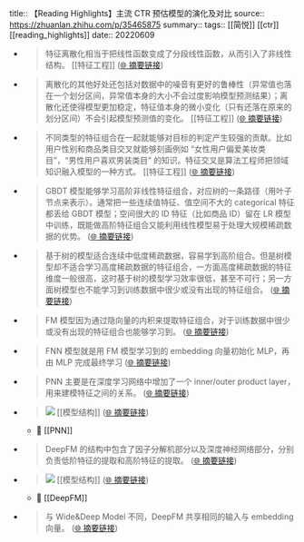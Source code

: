 title:: 【Reading Highlights】主流 CTR 预估模型的演化及对比
source:: https://zhuanlan.zhihu.com/p/35465875
summary:: 
tags:: [[简悦]] [[ctr]]   [[reading_highlights]]
date:: 20220609  

- > 特征离散化相当于把线性函数变成了分段线性函数，从而引入了非线性结构。 [[特征工程]]   ([🌐 摘要链接](https://zhuanlan.zhihu.com/p/35465875#js_content:~:text=%E7%89%B9%E5%BE%81%E7%A6%BB%E6%95%A3%E5%8C%96%E7%9B%B8%E5%BD%93%E4%BA%8E%E6%8A%8A%E7%BA%BF%E6%80%A7%E5%87%BD%E6%95%B0%E5%8F%98%E6%88%90%E4%BA%86%E5%88%86%E6%AE%B5%E7%BA%BF%E6%80%A7%E5%87%BD%E6%95%B0%EF%BC%8C%E4%BB%8E%E8%80%8C%E5%BC%95%E5%85%A5%E4%BA%86%E9%9D%9E%E7%BA%BF%E6%80%A7%E7%BB%93%E6%9E%84%E3%80%82))

- > 离散化的其他好处还包括对数据中的噪音有更好的鲁棒性（异常值也落在一个划分区间，异常值本身的大小不会过度影响模型预测结果）；离散化还使得模型更加稳定，特征值本身的微小变化（只有还落在原来的划分区间）不会引起模型预测值的变化。 [[特征工程]]   ([🌐 摘要链接](https://zhuanlan.zhihu.com/p/35465875#js_content:~:text=%E7%A6%BB%E6%95%A3%E5%8C%96%E7%9A%84%E5%85%B6%E4%BB%96%E5%A5%BD%E5%A4%84%E8%BF%98%E5%8C%85%E6%8B%AC%E5%AF%B9%E6%95%B0%E6%8D%AE%E4%B8%AD%E7%9A%84%E5%99%AA%E9%9F%B3%E6%9C%89%E6%9B%B4%E5%A5%BD%E7%9A%84%E9%B2%81%E6%A3%92%E6%80%A7%EF%BC%88%E5%BC%82%E5%B8%B8%E5%80%BC%E4%B9%9F%E8%90%BD%E5%9C%A8%E4%B8%80%E4%B8%AA%E5%88%92%E5%88%86%E5%8C%BA%E9%97%B4%EF%BC%8C%E5%BC%82%E5%B8%B8%E5%80%BC%E6%9C%AC%E8%BA%AB%E7%9A%84%E5%A4%A7%E5%B0%8F%E4%B8%8D%E4%BC%9A%E8%BF%87%E5%BA%A6%E5%BD%B1%E5%93%8D%E6%A8%A1%E5%9E%8B%E9%A2%84%E6%B5%8B%E7%BB%93%E6%9E%9C%EF%BC%89%EF%BC%9B%E7%A6%BB%E6%95%A3%E5%8C%96%E8%BF%98%E4%BD%BF%E5%BE%97%E6%A8%A1%E5%9E%8B%E6%9B%B4%E5%8A%A0%E7%A8%B3%E5%AE%9A%EF%BC%8C%E7%89%B9%E5%BE%81%E5%80%BC%E6%9C%AC%E8%BA%AB%E7%9A%84%E5%BE%AE%E5%B0%8F%E5%8F%98%E5%8C%96%EF%BC%88%E5%8F%AA%E6%9C%89%E8%BF%98%E8%90%BD%E5%9C%A8%E5%8E%9F%E6%9D%A5%E7%9A%84%E5%88%92%E5%88%86%E5%8C%BA%E9%97%B4%EF%BC%89%E4%B8%8D%E4%BC%9A%E5%BC%95%E8%B5%B7%E6%A8%A1%E5%9E%8B%E9%A2%84%E6%B5%8B%E5%80%BC%E7%9A%84%E5%8F%98%E5%8C%96%E3%80%82))

- > 不同类型的特征组合在一起就能够对目标的判定产生较强的贡献。比如用户性别和商品类目交叉就能够刻画例如 “女性用户偏爱美妆类目”，“男性用户喜欢男装类目” 的知识。特征交叉是算法工程师把领域知识融入模型的一种方式。 [[特征工程]]   ([🌐 摘要链接](https://zhuanlan.zhihu.com/p/35465875#js_content:~:text=%E4%B8%8D%E5%90%8C%E7%B1%BB%E5%9E%8B%E7%9A%84%E7%89%B9%E5%BE%81%E7%BB%84%E5%90%88%E5%9C%A8%E4%B8%80%E8%B5%B7%E5%B0%B1%E8%83%BD%E5%A4%9F%E5%AF%B9%E7%9B%AE%E6%A0%87%E7%9A%84%E5%88%A4%E5%AE%9A%E4%BA%A7%E7%94%9F%E8%BE%83%E5%BC%BA%E7%9A%84%E8%B4%A1%E7%8C%AE%E3%80%82%E6%AF%94%E5%A6%82%E7%94%A8%E6%88%B7%E6%80%A7%E5%88%AB%E5%92%8C%E5%95%86%E5%93%81%E7%B1%BB%E7%9B%AE%E4%BA%A4%E5%8F%89%E5%B0%B1%E8%83%BD%E5%A4%9F%E5%88%BB%E7%94%BB%E4%BE%8B%E5%A6%82%20%E2%80%9C%E5%A5%B3%E6%80%A7%E7%94%A8%E6%88%B7%E5%81%8F%E7%88%B1%E7%BE%8E%E5%A6%86%E7%B1%BB%E7%9B%AE%E2%80%9D%EF%BC%8C%E2%80%9C%E7%94%B7%E6%80%A7%E7%94%A8%E6%88%B7%E5%96%9C%E6%AC%A2%E7%94%B7%E8%A3%85%E7%B1%BB%E7%9B%AE%E2%80%9D%20%E7%9A%84%E7%9F%A5%E8%AF%86%E3%80%82%E7%89%B9%E5%BE%81%E4%BA%A4%E5%8F%89%E6%98%AF%E7%AE%97%E6%B3%95%E5%B7%A5%E7%A8%8B%E5%B8%88%E6%8A%8A%E9%A2%86%E5%9F%9F%E7%9F%A5%E8%AF%86%E8%9E%8D%E5%85%A5%E6%A8%A1%E5%9E%8B%E7%9A%84%E4%B8%80%E7%A7%8D%E6%96%B9%E5%BC%8F%E3%80%82))

- > GBDT 模型能够学习高阶非线性特征组合，对应树的一条路径（用叶子节点来表示）。通常把一些连续值特征、值空间不大的 categorical 特征都丢给 GBDT 模型；空间很大的 ID 特征（比如商品 ID）留在 LR 模型中训练，既能做高阶特征组合又能利用线性模型易于处理大规模稀疏数据的优势。  ([🌐 摘要链接](https://zhuanlan.zhihu.com/p/35465875#js_content:~:text=GBDT%20%E6%A8%A1%E5%9E%8B%E8%83%BD%E5%A4%9F%E5%AD%A6%E4%B9%A0%E9%AB%98%E9%98%B6%E9%9D%9E%E7%BA%BF%E6%80%A7%E7%89%B9%E5%BE%81%E7%BB%84%E5%90%88%EF%BC%8C%E5%AF%B9%E5%BA%94%E6%A0%91%E7%9A%84%E4%B8%80%E6%9D%A1%E8%B7%AF%E5%BE%84%EF%BC%88%E7%94%A8%E5%8F%B6%E5%AD%90%E8%8A%82%E7%82%B9%E6%9D%A5%E8%A1%A8%E7%A4%BA%EF%BC%89%E3%80%82%E9%80%9A%E5%B8%B8%E6%8A%8A%E4%B8%80%E4%BA%9B%E8%BF%9E%E7%BB%AD%E5%80%BC%E7%89%B9%E5%BE%81%E3%80%81%E5%80%BC%E7%A9%BA%E9%97%B4%E4%B8%8D%E5%A4%A7%E7%9A%84%20categorical%20%E7%89%B9%E5%BE%81%E9%83%BD%E4%B8%A2%E7%BB%99%20GBDT%20%E6%A8%A1%E5%9E%8B%EF%BC%9B%E7%A9%BA%E9%97%B4%E5%BE%88%E5%A4%A7%E7%9A%84%20ID%20%E7%89%B9%E5%BE%81%EF%BC%88%E6%AF%94%E5%A6%82%E5%95%86%E5%93%81%20ID%EF%BC%89%E7%95%99%E5%9C%A8%20LR%20%E6%A8%A1%E5%9E%8B%E4%B8%AD%E8%AE%AD%E7%BB%83%EF%BC%8C%E6%97%A2%E8%83%BD%E5%81%9A%E9%AB%98%E9%98%B6%E7%89%B9%E5%BE%81%E7%BB%84%E5%90%88%E5%8F%88%E8%83%BD%E5%88%A9%E7%94%A8%E7%BA%BF%E6%80%A7%E6%A8%A1%E5%9E%8B%E6%98%93%E4%BA%8E%E5%A4%84%E7%90%86%E5%A4%A7%E8%A7%84%E6%A8%A1%E7%A8%80%E7%96%8F%E6%95%B0%E6%8D%AE%E7%9A%84%E4%BC%98%E5%8A%BF%E3%80%82))

- > 基于树的模型适合连续中低度稀疏数据，容易学到高阶组合。但是树模型却不适合学习高度稀疏数据的特征组合，一方面高度稀疏数据的特征维度一般很高，这时基于树的模型学习效率很低，甚至不可行；另一方面树模型也不能学习到训练数据中很少或没有出现的特征组合。  ([🌐 摘要链接](https://zhuanlan.zhihu.com/p/35465875#js_content:~:text=%E5%9F%BA%E4%BA%8E%E6%A0%91%E7%9A%84%E6%A8%A1%E5%9E%8B%E9%80%82%E5%90%88%E8%BF%9E%E7%BB%AD%E4%B8%AD%E4%BD%8E%E5%BA%A6%E7%A8%80%E7%96%8F%E6%95%B0%E6%8D%AE%EF%BC%8C%E5%AE%B9%E6%98%93%E5%AD%A6%E5%88%B0%E9%AB%98%E9%98%B6%E7%BB%84%E5%90%88%E3%80%82%E4%BD%86%E6%98%AF%E6%A0%91%E6%A8%A1%E5%9E%8B%E5%8D%B4%E4%B8%8D%E9%80%82%E5%90%88%E5%AD%A6%E4%B9%A0%E9%AB%98%E5%BA%A6%E7%A8%80%E7%96%8F%E6%95%B0%E6%8D%AE%E7%9A%84%E7%89%B9%E5%BE%81%E7%BB%84%E5%90%88%EF%BC%8C%E4%B8%80%E6%96%B9%E9%9D%A2%E9%AB%98%E5%BA%A6%E7%A8%80%E7%96%8F%E6%95%B0%E6%8D%AE%E7%9A%84%E7%89%B9%E5%BE%81%E7%BB%B4%E5%BA%A6%E4%B8%80%E8%88%AC%E5%BE%88%E9%AB%98%EF%BC%8C%E8%BF%99%E6%97%B6%E5%9F%BA%E4%BA%8E%E6%A0%91%E7%9A%84%E6%A8%A1%E5%9E%8B%E5%AD%A6%E4%B9%A0%E6%95%88%E7%8E%87%E5%BE%88%E4%BD%8E%EF%BC%8C%E7%94%9A%E8%87%B3%E4%B8%8D%E5%8F%AF%E8%A1%8C%EF%BC%9B%E5%8F%A6%E4%B8%80%E6%96%B9%E9%9D%A2%E6%A0%91%E6%A8%A1%E5%9E%8B%E4%B9%9F%E4%B8%8D%E8%83%BD%E5%AD%A6%E4%B9%A0%E5%88%B0%E8%AE%AD%E7%BB%83%E6%95%B0%E6%8D%AE%E4%B8%AD%E5%BE%88%E5%B0%91%E6%88%96%E6%B2%A1%E6%9C%89%E5%87%BA%E7%8E%B0%E7%9A%84%E7%89%B9%E5%BE%81%E7%BB%84%E5%90%88%E3%80%82))

- > FM 模型因为通过隐向量的内积来提取特征组合，对于训练数据中很少或没有出现的特征组合也能够学习到。  ([🌐 摘要链接](https://zhuanlan.zhihu.com/p/35465875#js_content:~:text=FM%20%E6%A8%A1%E5%9E%8B%E5%9B%A0%E4%B8%BA%E9%80%9A%E8%BF%87%E9%9A%90%E5%90%91%E9%87%8F%E7%9A%84%E5%86%85%E7%A7%AF%E6%9D%A5%E6%8F%90%E5%8F%96%E7%89%B9%E5%BE%81%E7%BB%84%E5%90%88%EF%BC%8C%E5%AF%B9%E4%BA%8E%E8%AE%AD%E7%BB%83%E6%95%B0%E6%8D%AE%E4%B8%AD%E5%BE%88%E5%B0%91%E6%88%96%E6%B2%A1%E6%9C%89%E5%87%BA%E7%8E%B0%E7%9A%84%E7%89%B9%E5%BE%81%E7%BB%84%E5%90%88%E4%B9%9F%E8%83%BD%E5%A4%9F%E5%AD%A6%E4%B9%A0%E5%88%B0%E3%80%82))

- > FNN 模型就是用 FM 模型学习到的 embedding 向量初始化 MLP，再由 MLP 完成最终学习  ([🌐 摘要链接](https://zhuanlan.zhihu.com/p/35465875#js_content:~:text=FNN%20%E6%A8%A1%E5%9E%8B%E5%B0%B1%E6%98%AF%E7%94%A8%20FM%20%E6%A8%A1%E5%9E%8B%E5%AD%A6%E4%B9%A0%E5%88%B0%E7%9A%84%20embedding%20%E5%90%91%E9%87%8F%E5%88%9D%E5%A7%8B%E5%8C%96%20MLP%EF%BC%8C%E5%86%8D%E7%94%B1%20MLP%20%E5%AE%8C%E6%88%90%E6%9C%80%E7%BB%88%E5%AD%A6%E4%B9%A0))

- > PNN 主要是在深度学习网络中增加了一个 inner/outer product layer，用来建模特征之间的关系。  ([🌐 摘要链接](https://zhuanlan.zhihu.com/p/35465875#js_content:~:text=PNN%20%E4%B8%BB%E8%A6%81%E6%98%AF%E5%9C%A8%E6%B7%B1%E5%BA%A6%E5%AD%A6%E4%B9%A0%E7%BD%91%E7%BB%9C%E4%B8%AD%E5%A2%9E%E5%8A%A0%E4%BA%86%E4%B8%80%E4%B8%AA%20inner/outer%20product%20layer%EF%BC%8C%E7%94%A8%E6%9D%A5%E5%BB%BA%E6%A8%A1%E7%89%B9%E5%BE%81%E4%B9%8B%E9%97%B4%E7%9A%84%E5%85%B3%E7%B3%BB%E3%80%82))

- > ![](https://pic1.zhimg.com/v2-4d8262eddb0e37f8efcf031b48c79e80_r.jpg) [[模型结构]]   ([🌐 摘要链接](https://zhuanlan.zhihu.com/p/35465875#js_content:~:text=https://pic1.zhimg.com/v2-4d8262eddb0e37f8efcf031b48c79e80_r.jpg))
  - 📝 [[PNN]]

- > DeepFM 的结构中包含了因子分解机部分以及深度神经网络部分，分别负责低阶特征的提取和高阶特征的提取。  ([🌐 摘要链接](https://zhuanlan.zhihu.com/p/35465875#js_content:~:text=DeepFM%20%E7%9A%84%E7%BB%93%E6%9E%84%E4%B8%AD%E5%8C%85%E5%90%AB%E4%BA%86%E5%9B%A0%E5%AD%90%E5%88%86%E8%A7%A3%E6%9C%BA%E9%83%A8%E5%88%86%E4%BB%A5%E5%8F%8A%E6%B7%B1%E5%BA%A6%E7%A5%9E%E7%BB%8F%E7%BD%91%E7%BB%9C%E9%83%A8%E5%88%86%EF%BC%8C%E5%88%86%E5%88%AB%E8%B4%9F%E8%B4%A3%E4%BD%8E%E9%98%B6%E7%89%B9%E5%BE%81%E7%9A%84%E6%8F%90%E5%8F%96%E5%92%8C%E9%AB%98%E9%98%B6%E7%89%B9%E5%BE%81%E7%9A%84%E6%8F%90%E5%8F%96%E3%80%82))

- > ![](https://pic3.zhimg.com/v2-fdfa81ae81648fc44eda422bfbcee572_r.jpg) [[模型结构]]   ([🌐 摘要链接](https://zhuanlan.zhihu.com/p/35465875#js_content:~:text=https://pic3.zhimg.com/v2-fdfa81ae81648fc44eda422bfbcee572_r.jpg))
  - 📝 [[DeepFM]]

- > 与 Wide&Deep Model 不同，DeepFM 共享相同的输入与 embedding 向量。  ([🌐 摘要链接](https://zhuanlan.zhihu.com/p/35465875#js_content:~:text=%E4%B8%8E%20Wide&Deep%20Model%20%E4%B8%8D%E5%90%8C%EF%BC%8CDeepFM%20%E5%85%B1%E4%BA%AB%E7%9B%B8%E5%90%8C%E7%9A%84%E8%BE%93%E5%85%A5%E4%B8%8E%20embedding%20%E5%90%91%E9%87%8F%E3%80%82))


